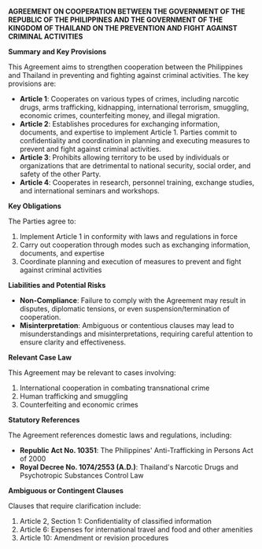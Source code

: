 **AGREEMENT ON COOPERATION BETWEEN THE GOVERNMENT OF THE REPUBLIC OF THE PHILIPPINES AND THE GOVERNMENT OF THE KINGDOM OF THAILAND ON THE PREVENTION AND FIGHT AGAINST CRIMINAL ACTIVITIES**

**Summary and Key Provisions**

This Agreement aims to strengthen cooperation between the Philippines and Thailand in preventing and fighting against criminal activities. The key provisions are:

*   **Article 1**: Cooperates on various types of crimes, including narcotic drugs, arms trafficking, kidnapping, international terrorism, smuggling, economic crimes, counterfeiting money, and illegal migration.
*   **Article 2**: Establishes procedures for exchanging information, documents, and expertise to implement Article 1. Parties commit to confidentiality and coordination in planning and executing measures to prevent and fight against criminal activities.
*   **Article 3**: Prohibits allowing territory to be used by individuals or organizations that are detrimental to national security, social order, and safety of the other Party.
*   **Article 4**: Cooperates in research, personnel training, exchange studies, and international seminars and workshops.

**Key Obligations**

The Parties agree to:

1.  Implement Article 1 in conformity with laws and regulations in force
2.  Carry out cooperation through modes such as exchanging information, documents, and expertise
3.  Coordinate planning and execution of measures to prevent and fight against criminal activities

**Liabilities and Potential Risks**

*   **Non-Compliance**: Failure to comply with the Agreement may result in disputes, diplomatic tensions, or even suspension/termination of cooperation.
*   **Misinterpretation**: Ambiguous or contentious clauses may lead to misunderstandings and misinterpretations, requiring careful attention to ensure clarity and effectiveness.

**Relevant Case Law**

This Agreement may be relevant to cases involving:

1.  International cooperation in combating transnational crime
2.  Human trafficking and smuggling
3.  Counterfeiting and economic crimes

**Statutory References**

The Agreement references domestic laws and regulations, including:

*   **Republic Act No. 10351**: The Philippines' Anti-Trafficking in Persons Act of 2000
*   **Royal Decree No. 1074/2553 (A.D.)**: Thailand's Narcotic Drugs and Psychotropic Substances Control Law

**Ambiguous or Contingent Clauses**

Clauses that require clarification include:

1.  Article 2, Section 1: Confidentiality of classified information
2.  Article 6: Expenses for international travel and food and other amenities
3.  Article 10: Amendment or revision procedures